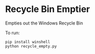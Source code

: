 
# Recycle Bin Emptier

Empties out the Windows Recycle Bin

To run:

```
pip install winshell
python recycle_empty.py
```
